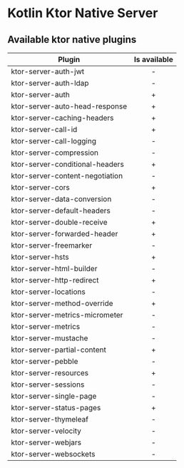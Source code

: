 # Kotlin Ktor Native Server

## Available ktor native plugins


| Plugin                          | Is available |
|---------------------------------|:------------:|
| ktor-server-auth-jwt            |      -       |
| ktor-server-auth-ldap           |      -       |
| ktor-server-auth                |      +       |
| ktor-server-auto-head-response  |      +       |
| ktor-server-caching-headers     |      +       |
| ktor-server-call-id             |      +       |
| ktor-server-call-logging        |      -       |
| ktor-server-compression         |      -       |
| ktor-server-conditional-headers |      +       |
| ktor-server-content-negotiation |      -       |
| ktor-server-cors                |      +       |
| ktor-server-data-conversion     |      -       |
| ktor-server-default-headers     |      -       |
| ktor-server-double-receive      |      +       |
| ktor-server-forwarded-header    |      +       |
| ktor-server-freemarker          |      -       |
| ktor-server-hsts                |      +       |
| ktor-server-html-builder        |      -       |
| ktor-server-http-redirect       |      +       |
| ktor-server-locations           |      -       |
| ktor-server-method-override     |      +       |
| ktor-server-metrics-micrometer  |      -       |
| ktor-server-metrics             |      -       |
| ktor-server-mustache            |      -       |
| ktor-server-partial-content     |      +       |
| ktor-server-pebble              |      -       |
| ktor-server-resources           |      +       |
| ktor-server-sessions            |      -       |
| ktor-server-single-page         |      -       |
| ktor-server-status-pages        |      +       |
| ktor-server-thymeleaf           |      -       |
| ktor-server-velocity            |      -       |
| ktor-server-webjars             |      -       |
| ktor-server-websockets          |      -       |